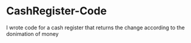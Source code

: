 # CashRegister-Code
I wrote code for a cash register that returns the change according to the donimation of money
